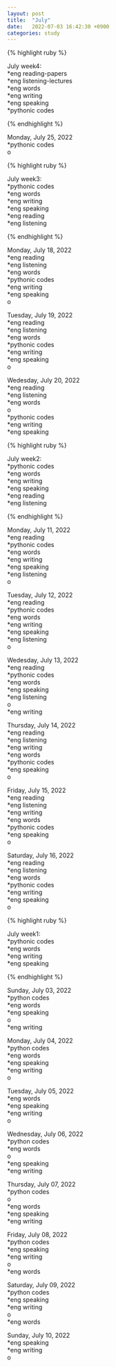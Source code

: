 ```yaml
---
layout: post
title:  "July"
date:   2022-07-03 16:42:30 +0900
categories: study
---
```





{% highlight ruby %}


July week4:  
*eng reading-papers  
*eng listening-lectures      
*eng words  
*eng writing  
*eng speaking  
*pythonic codes  

{% endhighlight %}  


Monday, July 25, 2022     
*pythonic codes  
o  






{% highlight ruby %}


July week3:  
*pythonic codes  
*eng words  
*eng writing  
*eng speaking  
*eng reading  
*eng listening      

{% endhighlight %}  



Monday, July 18, 2022     
*eng reading  
*eng listening      
*eng words  
*pythonic codes  
*eng writing  
*eng speaking  
o  


Tuesday, July 19, 2022     
*eng reading  
*eng listening      
*eng words  
*pythonic codes  
*eng writing  
*eng speaking  
o  


Wedesday, July 20, 2022     
*eng reading  
*eng listening      
*eng words  
o  
*pythonic codes  
*eng writing  
*eng speaking  





{% highlight ruby %}


July week2:  
*pythonic codes  
*eng words  
*eng writing  
*eng speaking  
*eng reading  
*eng listening      

{% endhighlight %}  


Monday, July 11, 2022     
*eng reading  
*pythonic codes  
*eng words  
*eng writing  
*eng speaking  
*eng listening      
o  


Tuesday, July 12, 2022     
*eng reading  
*pythonic codes  
*eng words  
*eng writing  
*eng speaking  
*eng listening      
o  



Wedesday, July 13, 2022     
*eng reading  
*pythonic codes  
*eng words  
*eng speaking  
*eng listening      
o  
*eng writing  


Thursday, July 14, 2022     
*eng reading  
*eng listening      
*eng writing  
*eng words  
*pythonic codes  
*eng speaking  
o  


Friday, July 15, 2022     
*eng reading  
*eng listening      
*eng writing  
*eng words  
*pythonic codes  
*eng speaking  
o  


Saturday, July 16, 2022     
*eng reading  
*eng listening      
*eng words  
*pythonic codes  
*eng writing  
*eng speaking  
o  

  






{% highlight ruby %}


July week1:  
*pythonic codes  
*eng words  
*eng writing  
*eng speaking    

{% endhighlight %}


Sunday, July 03, 2022     
*python codes  
*eng words  
*eng speaking      
o  
*eng writing  


Monday, July 04, 2022     
*python codes  
*eng words  
*eng speaking        
*eng writing  
o


Tuesday, July 05, 2022     
*eng words  
*eng speaking        
*eng writing  
o  


Wednesday, July 06, 2022     
*python codes  
*eng words  
o  
*eng speaking        
*eng writing  


Thursday, July 07, 2022     
*python codes  
o  
*eng words  
*eng speaking        
*eng writing  


Friday, July 08, 2022     
*python codes  
*eng speaking        
*eng writing  
o  
*eng words  


Saturday, July 09, 2022     
*python codes  
*eng speaking        
*eng writing  
o  
*eng words  


Sunday, July 10, 2022  
*eng speaking  
*eng writing  
o  






